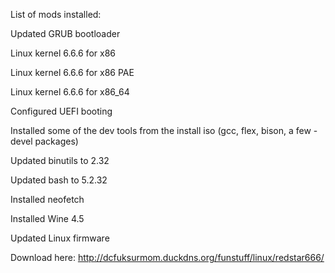 List of mods installed:

Updated GRUB bootloader

Linux kernel 6.6.6 for x86

Linux kernel 6.6.6 for x86 PAE

Linux kernel 6.6.6 for x86_64

Configured UEFI booting

Installed some of the dev tools from the install iso (gcc, flex, bison, a few -devel packages)

Updated binutils to 2.32

Updated bash to 5.2.32

Installed neofetch

Installed Wine 4.5

Updated Linux firmware

Download here: http://dcfuksurmom.duckdns.org/funstuff/linux/redstar666/
